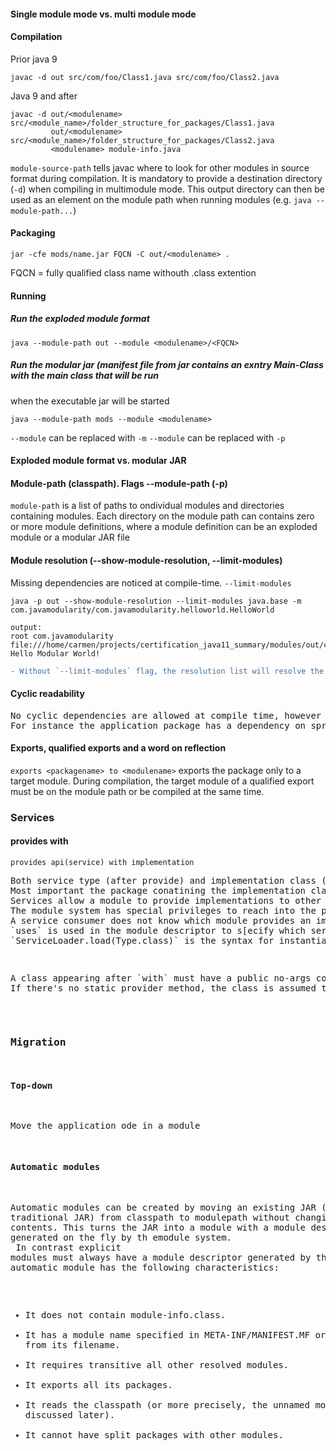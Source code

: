 #### Single module mode vs. multi module mode
#### Compilation
Prior java 9
```
javac -d out src/com/foo/Class1.java src/com/foo/Class2.java
```
Java 9 and after
```
javac -d out/<modulename> src/<module_name>/folder_structure_for_packages/Class1.java
         out/<modulename> src/<module_name>/folder_structure_for_packages/Class2.java
         <modulename> module-info.java
```
`module-source-path` tells javac where to look for other modules in source format during compilation. It is mandatory to provide a destination directory (`-d`) when compiling in multimodule mode. This output directory can then be used as an element on the module path when running modules (e.g. `java --module-path...`)

#### Packaging
```
jar -cfe mods/name.jar FQCN -C out/<modulename> .
```
FQCN = fully qualified class name withouth .class extention

#### Running
##### Run the exploded module format
```
java --module-path out --module <modulename>/<FQCN>
```
##### Run the modular jar (manifest file from jar contains an exntry Main-Class with the main class that will be run 
when the executable jar will be started
```
java --module-path mods --module <modulename>
```
`--module` can be replaced with `-m`
`--module` can be replaced with `-p`

#### Exploded module format vs. modular JAR
#### Module-path (classpath). Flags --module-path (-p)
`module-path` is a list of paths to ondividual modules and directories containing modules. Each directory on the module path can contains zero or more module definitions, where a module definition can be an exploded module or a modular JAR file

#### Module resolution (--show-module-resolution, --limit-modules)
Missing dependencies are noticed at compile-time.
`--limit-modules`
```
java -p out --show-module-resolution --limit-modules java.base -m com.javamodularity/com.javamodularity.helloworld.HelloWorld

output:
root com.javamodularity file:///home/carmen/projects/certification_java11_summary/modules/out/com.javamodularity/
Hello Modular World!

```
```diff 
- Without `--limit-modules` flag, the resolution list will resolve the jdk modules as well and the list will be much higher
```

#### Cyclic readability
<pre>
No cyclic dependencies are allowed at compile time, however at runtime because frameworks are using refelction and because reflection frameworks are automatically creating a readability relation at run-time, cyclic dependency is allowed.
For instance the application package has a dependency on spring, however spring also needs a dependency on the application module because it needs to invoke reflection on it.
</pre>

#### Exports, qualified exports and a word on reflection
`exports <packagename> to <modulename>` exports the package only to a target module. During compilation, the target module of a qualified export must be on the module path or be compiled at the same time.
       
### Services
#### provides with
`provides api(service) with implementation`
<pre>
Both service type (after provide) and implementation class (after with) must be fully qualified names.
Most important the package conatining the implementation class is not exported from the provider module.
Services allow a module to provide implementations to other modules without exporting the concrete implementation class.
The module system has special privileges to reach into the provider module to instantiate the non exported implementation class on behalf of the consumer.
A service consumer does not know which module provides an implementation.
`uses` is used in the module descriptor to s[ecify which service (API) the service consumer wants to use.It instructs the ServiceLoader that this module wants to use implementation of the API (interface).
`ServiceLoader.load(Type.class)` is the syntax for instantiating implementations of the interface. The ServiceLoader instantiates the classes lazily.
<pre>

<pre>
A class appearing after `with` must have a public no-args constructor or a static provider method.
If there's no static provider method, the class is assumed to be the service implementation itself and must have a no-args public constructor. The compiler will complain when this is not the case.
</pre>

### Migration
#### Top-down
Move the application ode in a module
#### Automatic modules
Automatic modules can be created by moving an existing JAR (a traditional JAR) from classpath to modulepath without changing its contents. This turns the JAR into a module with a module descriptor generated on the fly by th emodule system.</br>
In contrast explicit modules must always have a module descriptor generated by the user.
An automatic module has the following characteristics:
- It does not contain module-info.class.
- It has a module name specified in META-INF/MANIFEST.MF or derived from its filename.
- It requires transitive all other resolved modules.
- It exports all its packages.
- It reads the classpath (or more precisely, the unnamed module as discussed later).
- It cannot have split packages with other modules.
